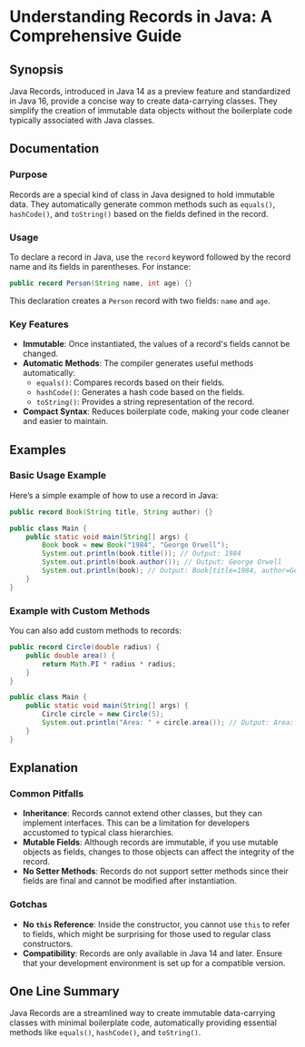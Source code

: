 <!--
Meta Description: # Understanding Records in Java: A Comprehensive Guide ## Synopsis Java Records, introduced in Java 14 as a preview feature and standardized in Java 1...
Meta Keywords: java, record, records, fields, methods
-->

# Understanding Records in Java: A Comprehensive Guide

## Synopsis
Java Records, introduced in Java 14 as a preview feature and standardized in Java 16, provide a concise way to create data-carrying classes. They simplify the creation of immutable data objects without the boilerplate code typically associated with Java classes.

## Documentation
### Purpose
Records are a special kind of class in Java designed to hold immutable data. They automatically generate common methods such as `equals()`, `hashCode()`, and `toString()` based on the fields defined in the record.

### Usage
To declare a record in Java, use the `record` keyword followed by the record name and its fields in parentheses. For instance:

```java
public record Person(String name, int age) {}
```

This declaration creates a `Person` record with two fields: `name` and `age`.

### Key Features
- **Immutable**: Once instantiated, the values of a record's fields cannot be changed.
- **Automatic Methods**: The compiler generates useful methods automatically:
  - `equals()`: Compares records based on their fields.
  - `hashCode()`: Generates a hash code based on the fields.
  - `toString()`: Provides a string representation of the record.
- **Compact Syntax**: Reduces boilerplate code, making your code cleaner and easier to maintain.

## Examples
### Basic Usage Example
Here’s a simple example of how to use a record in Java:

```java
public record Book(String title, String author) {}

public class Main {
    public static void main(String[] args) {
        Book book = new Book("1984", "George Orwell");
        System.out.println(book.title()); // Output: 1984
        System.out.println(book.author()); // Output: George Orwell
        System.out.println(book); // Output: Book[title=1984, author=George Orwell]
    }
}
```

### Example with Custom Methods
You can also add custom methods to records:

```java
public record Circle(double radius) {
    public double area() {
        return Math.PI * radius * radius;
    }
}

public class Main {
    public static void main(String[] args) {
        Circle circle = new Circle(5);
        System.out.println("Area: " + circle.area()); // Output: Area: 78.53981633974483
    }
}
```

## Explanation
### Common Pitfalls
- **Inheritance**: Records cannot extend other classes, but they can implement interfaces. This can be a limitation for developers accustomed to typical class hierarchies.
- **Mutable Fields**: Although records are immutable, if you use mutable objects as fields, changes to those objects can affect the integrity of the record.
- **No Setter Methods**: Records do not support setter methods since their fields are final and cannot be modified after instantiation.

### Gotchas
- **No `this` Reference**: Inside the constructor, you cannot use `this` to refer to fields, which might be surprising for those used to regular class constructors.
- **Compatibility**: Records are only available in Java 14 and later. Ensure that your development environment is set up for a compatible version.

## One Line Summary
Java Records are a streamlined way to create immutable data-carrying classes with minimal boilerplate code, automatically providing essential methods like `equals()`, `hashCode()`, and `toString()`.